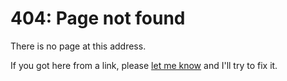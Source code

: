 # 404: Page not found

There is no page at this address.

If you got here from a link, please [let me know](/contact) and I'll try to fix it.
